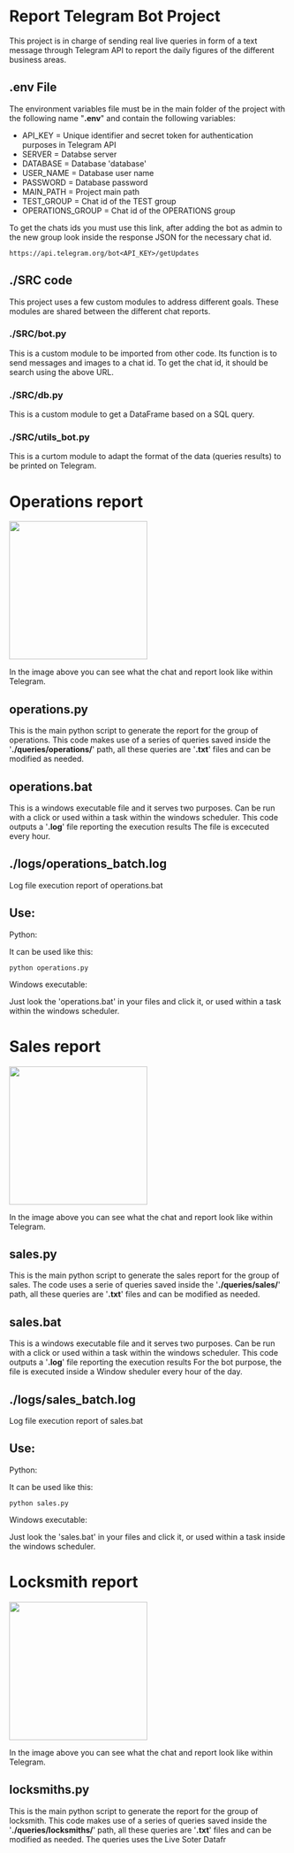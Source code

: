 # Report Telegram Bot Project

This project is in charge of sending real live queries in form of a text message through Telegram API to report the daily figures of the different business areas.

## .env File

The environment variables file must be in the main folder of the project with the following name "**.env**" and contain the following variables:

* API_KEY = Unique identifier and secret token for authentication purposes in Telegram API
* SERVER = Databse server
* DATABASE = Database 'database'
* USER_NAME = Database user name
* PASSWORD = Database password
* MAIN_PATH = Project main path
* TEST_GROUP = Chat id of the TEST group
* OPERATIONS_GROUP = Chat id of the OPERATIONS group

To get the chats ids you must use this link, after adding the bot as admin to the new group look inside the response JSON for the necessary chat id.
```
https://api.telegram.org/bot<API_KEY>/getUpdates
```

## ./SRC code

This project uses a few custom modules to address different goals. These modules are shared between the different chat reports.

### ./SRC/bot.py

This is a custom module to be imported from other code. Its function is to send messages and images to a chat id.
To get the chat id, it should be search using the above URL.

### ./SRC/db.py

This is a custom module to get a DataFrame based on a SQL query.

### ./SRC/utils_bot.py

This is a curtom module to adapt the format of the data (queries results) to be printed on Telegram.

# Operations report

<img src="images/operations_chat.png" width="250"/>

In the image above you can see what the chat and report look like within Telegram.

## operations.py

This is the main python script to generate the report for the group of operations.
This code makes use of a series of queries saved inside the '**./queries/operations/**' path, all these queries are '**.txt**' files and can be modified as needed.

## operations.bat

This is a windows executable file and it serves two purposes. Can be run with a click or used within a task within the windows scheduler. This code outputs a
'**.log**' file reporting the execution results
The file is excecuted every hour.

## ./logs/operations_batch.log

Log file execution report of operations.bat

## Use:
Python:

It can be used like this:
```
python operations.py
```
Windows executable:

Just look the 'operations.bat' in your files and click it, or used within a task
within the windows scheduler.

# Sales report

<img src="images/sales_chat.png" width="250"/>

In the image above you can see what the chat and report look like within Telegram.

## sales.py
This is the main python script to generate the sales report for the group of sales.
The code uses a serie of queries saved inside the '**./queries/sales/**' path, all these queries are '**.txt**' files and can be modified as needed.

## sales.bat

This is a windows executable file and it serves two purposes. Can be run with a click or used within a task within the windows scheduler. This code outputs a
'**.log**' file reporting the execution results
For the bot purpose, the file is executed inside a Window sheduler every hour of the day.

## ./logs/sales_batch.log

Log file execution report of sales.bat

## Use:
Python:

It can be used like this:
```
python sales.py
```
Windows executable:

Just look the 'sales.bat' in your files and click it, or used within a task inside the windows scheduler.

# Locksmith report

<img src="images\locksmiths_chat.png" width="250"/>

In the image above you can see what the chat and report look like within Telegram.

## locksmiths.py

This is the main python script to generate the report for the group of locksmith.
This code makes use of a series of queries saved inside the '**./queries/locksmiths/**' path, all these queries are '**.txt**' files and can be modified as needed. The queries uses the Live Soter Datafr